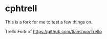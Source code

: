 # cphtrell

This is a fork for me to test a few things on.

Trello Fork of https://github.com/tianshuo/Trello
